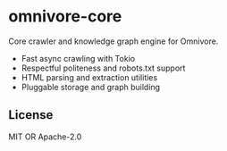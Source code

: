 # omnivore-core

Core crawler and knowledge graph engine for Omnivore.

- Fast async crawling with Tokio
- Respectful politeness and robots.txt support
- HTML parsing and extraction utilities
- Pluggable storage and graph building

## License

MIT OR Apache-2.0
